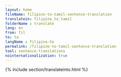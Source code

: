 ```yaml
---
layout: home
fileName: filipino-to-tamil-sentence-translation
translatein: filipino_to_tamil
folderName : translate
lang: en
from: fil
to: ta
langName : filipino-to
permalink: /filipino-to-tamil-sentence-translation
tool: sentence-translations
nointernationalization: true
---
```

{% include section/translateinto.html %}
